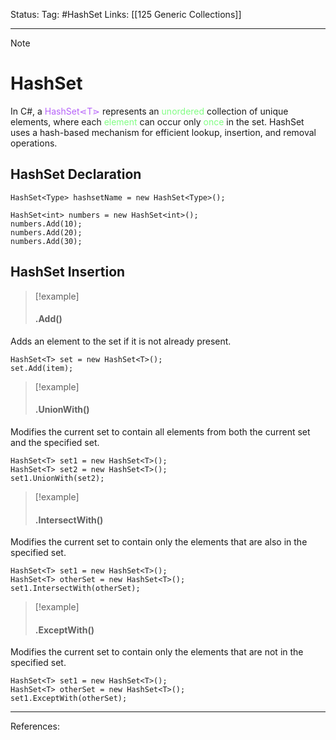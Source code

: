 Status: 
Tag: #HashSet
Links: [[125 Generic Collections]]

---
> [!note] 
>  # HashSet

In C#, a <font style="color:#b562f9">HashSet⋖T⋗</font> represents an <font style="color:#81fd83">unordered</font> collection of unique elements, where each <font style="color:#81fd83">element</font> can occur only <font style="color:#81fd83">once</font> in the set. HashSet uses a hash-based mechanism for efficient lookup, insertion, and removal operations.

## HashSet Declaration

``` run-csharp
HashSet<Type> hashsetName = new HashSet<Type>();
```

``` run-csharp
HashSet<int> numbers = new HashSet<int>();  
numbers.Add(10); 
numbers.Add(20); 
numbers.Add(30);
```

## HashSet Insertion

> [!example] 
> #### .Add() 

Adds an element to the set if it is not already present.

``` run-csharp
HashSet<T> set = new HashSet<T>(); 
set.Add(item);
```

> [!example] 
> #### .UnionWith()

Modifies the current set to contain all elements from both the current set and the specified set.

``` run-csharp
HashSet<T> set1 = new HashSet<T>(); 
HashSet<T> set2 = new HashSet<T>(); 
set1.UnionWith(set2);
```

> [!example] 
> #### .IntersectWith()

Modifies the current set to contain only the elements that are also in the specified set.

``` run-csharp
HashSet<T> set1 = new HashSet<T>(); 
HashSet<T> otherSet = new HashSet<T>(); 
set1.IntersectWith(otherSet);
```

> [!example] 
> #### .ExceptWith() 

Modifies the current set to contain only the elements that are not in the specified set.

``` run-csharp
HashSet<T> set1 = new HashSet<T>(); 
HashSet<T> otherSet = new HashSet<T>(); 
set1.ExceptWith(otherSet);
```

---
References: